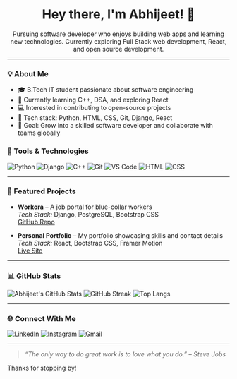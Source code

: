 <h1 align="center">Hey there, I'm Abhijeet! 👋</h1>

<p align="center"> Pursuing software developer who enjoys building web apps and learning new technologies. Currently exploring Full Stack web development, React, and open source development.</p>

---

### 💡 About Me

- 🎓 B.Tech IT student passionate about software engineering  
- 🔧 Currently learning C++, DSA, and exploring React  
- 💻 Interested in contributing to open-source projects  
- 🧰 Tech stack: Python, HTML, CSS, Git, Django, React  
- 🎯 Goal: Grow into a skilled software developer and collaborate with teams globally


### 🧰 Tools & Technologies

![Python](https://img.shields.io/badge/Python-3776AB?style=for-the-badge&logo=python&logoColor=white)
![Django](https://img.shields.io/badge/Django-092E20?style=for-the-badge&logo=django&logoColor=white)
![C++](https://img.shields.io/badge/C++-00599C?style=for-the-badge&logo=cplusplus&logoColor=white)
![Git](https://img.shields.io/badge/Git-F05032?style=for-the-badge&logo=git&logoColor=white)
![VS Code](https://img.shields.io/badge/VSCode-007ACC?style=for-the-badge&logo=visual-studio-code&logoColor=white)
![HTML](https://img.shields.io/badge/HTML-E34F26?style=for-the-badge&logo=html5&logoColor=white)
![CSS](https://img.shields.io/badge/CSS-1572B6?style=for-the-badge&logo=css3&logoColor=white)

---

### 🚀 Featured Projects

- **Workora** – A job portal for blue-collar workers  
  *Tech Stack:* Django, PostgreSQL, Bootstrap CSS  
  [GitHub Repo](https://github.com/abhii314/workora)

- **Personal Portfolio** – My portfolio showcasing skills and contact details  
  *Tech Stack:* React, Bootstrap CSS, Framer Motion  
  [Live Site](https://your-portfolio-link.com)

---

### 📊 GitHub Stats

![Abhijeet's GitHub Stats](https://github-readme-stats.vercel.app/api?username=abhii314&show_icons=true&theme=radical)
![GitHub Streak](https://github-readme-streak-stats.herokuapp.com?user=abhii314&theme=radical&hide_border=true)
![Top Langs](https://github-readme-stats.vercel.app/api/top-langs/?username=abhii314&layout=compact&theme=radical)

---

### 🌐 Connect With Me

[![LinkedIn](https://img.shields.io/badge/LinkedIn-blue?logo=linkedin&style=for-the-badge)](www.linkedin.com/in/abhijeet-kumar-372a22311)
[![Instagram](https://img.shields.io/badge/Instagram-purple?logo=instagram&style=for-the-badge)]([https://instagram.com/abhijeet_314])
[![Gmail](https://img.shields.io/badge/Email-red?logo=gmail&style=for-the-badge)](mailto:abhijeetkumar954615@gmail.com)

---

> *“The only way to do great work is to love what you do.” – Steve Jobs*

Thanks for stopping by!


